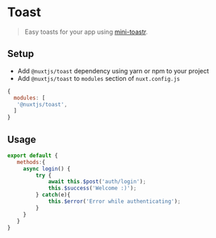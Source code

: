 # Toast
> Easy toasts for your app using [mini-toastr](https://github.com/se-panfilov/mini-toastr).

## Setup
- Add `@nuxtjs/toast` dependency using yarn or npm to your project
- Add `@nuxtjs/toast` to `modules` section of `nuxt.config.js`
```js
{
  modules: [
   '@nuxtjs/toast',
  ]
}
````

## Usage
```js
export default {
   methods:{
     async login() {
         try {
             await this.$post('auth/login');
             this.$success('Welcome :)');
         } catch(e){
             this.$error('Error while authenticating');
         }
     }  
   }
}
```
